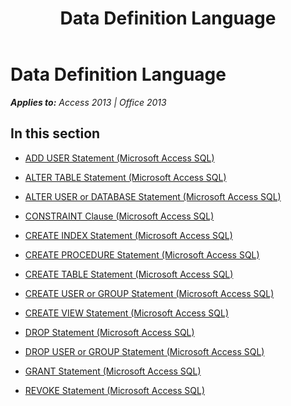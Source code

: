 ﻿---
title: Data Definition Language
TOCTitle: Data Definition Language
ms:assetid: da5e4922-ff35-4f3d-ae67-046b4532ae68
ms:mtpsurl: https://msdn.microsoft.com/en-us/library/Dn125729(v=office.15)
ms:contentKeyID: 52074602
ms.date: 09/18/2015
mtps_version: v=office.15
---

# Data Definition Language


_**Applies to:** Access 2013 | Office 2013_

## In this section

  - [ADD USER Statement (Microsoft Access SQL)](add-user-statement-microsoft-access-sql.md)

  - [ALTER TABLE Statement (Microsoft Access SQL)](alter-table-statement-microsoft-access-sql.md)

  - [ALTER USER or DATABASE Statement (Microsoft Access SQL)](alter-user-or-database-statement-microsoft-access-sql.md)

  - [CONSTRAINT Clause (Microsoft Access SQL)](constraint-clause-microsoft-access-sql.md)

  - [CREATE INDEX Statement (Microsoft Access SQL)](create-index-statement-microsoft-access-sql.md)

  - [CREATE PROCEDURE Statement (Microsoft Access SQL)](create-procedure-statement-microsoft-access-sql.md)

  - [CREATE TABLE Statement (Microsoft Access SQL)](create-table-statement-microsoft-access-sql.md)

  - [CREATE USER or GROUP Statement (Microsoft Access SQL)](create-user-or-group-statement-microsoft-access-sql.md)

  - [CREATE VIEW Statement (Microsoft Access SQL)](create-view-statement-microsoft-access-sql.md)

  - [DROP Statement (Microsoft Access SQL)](drop-statement-microsoft-access-sql.md)

  - [DROP USER or GROUP Statement (Microsoft Access SQL)](drop-user-or-group-statement-microsoft-access-sql.md)

  - [GRANT Statement (Microsoft Access SQL)](grant-statement-microsoft-access-sql.md)

  - [REVOKE Statement (Microsoft Access SQL)](revoke-statement-microsoft-access-sql.md)

